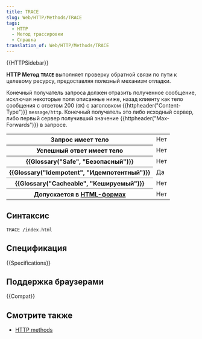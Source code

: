 ```yaml
---
title: TRACE
slug: Web/HTTP/Methods/TRACE
tags:
  - HTTP
  - Метод трассировки
  - Справка
translation_of: Web/HTTP/Methods/TRACE
---
```


{{HTTPSidebar}}

**HTTP Метод `TRACE`** выполняет проверку обратной связи по пути к целевому ресурсу, предоставляя полезный механизм отладки.

Конечный получатель запроса должен отразить полученное сообщение, исключая некоторые поля описанные ниже, назад клиенту как тело сообщения с ответом 200 (`OK`) с заголовком {{httpheader("Content-Type")}} `message/http`. Конечный получатель это либо исходный сервер, либо первый сервер получивший значение {{httpheader("Max-Forwards")}} в запросе.

<table class="properties">
  <tbody>
    <tr>
      <th scope="row">Запрос имеет тело</th>
      <td>Нет</td>
    </tr>
    <tr>
      <th scope="row">Успешный ответ имеет тело</th>
      <td>Нет</td>
    </tr>
    <tr>
      <th scope="row">
        {{Glossary("Safe", "Безопасный")}}
      </th>
      <td>Нет</td>
    </tr>
    <tr>
      <th scope="row">
        {{Glossary("Idempotent", "Идемпотентный")}}
      </th>
      <td>Да</td>
    </tr>
    <tr>
      <th scope="row">
        {{Glossary("Cacheable", "Кешируемый")}}
      </th>
      <td>Нет</td>
    </tr>
    <tr>
      <th scope="row">
        Допускается в <a href="/ru/docs/Learn/HTML/Forms">HTML-формах</a>
      </th>
      <td>Нет</td>
    </tr>
  </tbody>
</table>

## Синтаксис

```
TRACE /index.html
```

## Спецификация

{{Specifications}}

## Поддержка браузерами

{{Compat}}

## Смотрите также

- [HTTP methods](/ru/docs/Web/HTTP/Methods)
